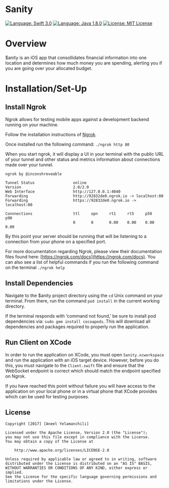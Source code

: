 # Sanity

[![Language: Swift 3.0](https://img.shields.io/badge/swift-3.0-orange.svg?style=flat)](https://developer.apple.com/swift) 
[![Language: Java 1.8.0](https://img.shields.io/badge/java-1.8.0-brown.svg?style=flat)](https://www.java.com/en/) 
[![License: MIT License](https://img.shields.io/github/license/mashape/apistatus.svg)](https://opensource.org/licenses/MIT)

# Overview
$anity is an iOS app that consollidates financial information into one location and determines how much money you are spending, alerting you if you are going over your allocated budget.

# Installation/Set-Up

## Install Ngrok
Ngrok allows for testing mobile apps against a development backend running on your machine.

Follow the installation instructions of [Ngrok](https://ngrok.com/). 

Once installed run the following command: `./ngrok http 80`

When you start ngrok, it will display a UI in your terminal with the public URL of your tunnel and other status and metrics information about connections made over your tunnel.

```
ngrok by @inconshreveable
  
Tunnel Status                 online
Version                       2.0/2.0
Web Interface                 http://127.0.0.1:4040
Forwarding                    http://92832de0.ngrok.io -> localhost:80
Forwarding                    https://92832de0.ngrok.io -> localhost:80
  
Connnections                  ttl     opn     rt1     rt5     p50     p90
                              0       0       0.00    0.00    0.00    0.00
```

By this point your server should be running that will be listening to a connection from your phone on a specified port. 

For more documentation regarding Ngrok, please view their documentation files found here: [https://ngrok.com/docs](https://ngrok.com/docs). You can also see a list of helpful commands if you run the following command on the terminal `./ngrok help`

## Install Dependencies
Navigate to the $anity project directory using the `cd` Unix command on your terminal. From there, run the command `pod install` in the current working directory. 

If the terminal responds with ‘command not found,’ be sure to install pod dependencies via: `sudo gem install cocoapods`. This will download all dependencies and packages required to properly run the application.

## Run Client on XCode
In order to run the application on XCode, you must open `Sanity.xcworkspace` and run the application with an iOS target device. However, before you do this, you must navigate to the `Client.swift` file and ensure that the WebSocket endpoint is correct which should match the endpoint specified on Ngrok. 

If you have reached this point without failure you will have access to the application on your local phone or in a virtual phone that XCode provides which can be used for testing purposes.

## License

    Copyright [2017] [Aneel Yelamanchili]

    Licensed under the Apache License, Version 2.0 (the "License");
    you may not use this file except in compliance with the License.
    You may obtain a copy of the License at

        http://www.apache.org/licenses/LICENSE-2.0

    Unless required by applicable law or agreed to in writing, software
    distributed under the License is distributed on an "AS IS" BASIS,
    WITHOUT WARRANTIES OR CONDITIONS OF ANY KIND, either express or implied.
    See the License for the specific language governing permissions and
    limitations under the License.
